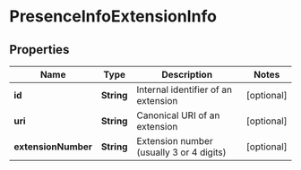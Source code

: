
# PresenceInfoExtensionInfo

## Properties
Name | Type | Description | Notes
------------ | ------------- | ------------- | -------------
**id** | **String** | Internal identifier of an extension |  [optional]
**uri** | **String** | Canonical URI of an extension |  [optional]
**extensionNumber** | **String** | Extension number (usually 3 or 4 digits) |  [optional]



